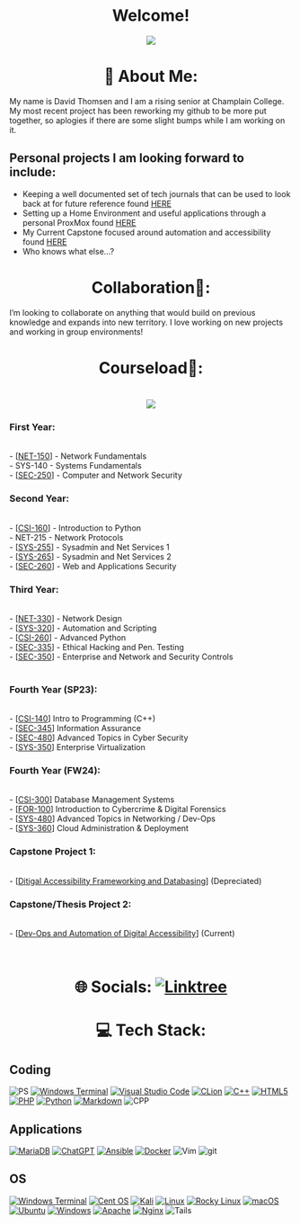 <div align="center">

# Welcome!

![](https://media.giphy.com/media/Bl6VoPv34mX2E/giphy.gif)

</div>

<div align="center">

  # 💫 About Me:

</div>

My name is David Thomsen and I am a rising senior at Champlain College. My most recent project has been reworking my github to be more put together, so aplogies if there are some slight bumps while I am working on it. 
<br>

## Personal projects I am looking forward to include:
- Keeping a well documented set of tech journals that can be used to look back at for future reference found [HERE](https://github.com/dthomsen116/dthomsen116/edit/main/README.md#courseload)
- Setting up a Home Environment and useful applications through a personal ProxMox found [HERE](https://github.com/dthomsen116/Capstone23-24/wiki/Design-Project-1)
- My Current Capstone focused around automation and accessibility found [HERE](https://github.com/dthomsen116/AccessibilityAutomation)
- Who knows what else...?


<div align="center">

  # Collaboration👯: 

</div>

I’m looking to collaborate on anything that would build on previous knowledge and expands into new territory. I love working on new projects and working in group environments!


<div align="center">

  # Courseload🌱:

  # ![](https://img.shields.io/badge/Maintained%3F-yes-green.svg)
  
</div>

<div>
 
  ### First Year:
  
  <br>- [[NET-150](https://github.com/dthomsen116/NET150/wiki)] - Network Fundamentals
  <br>- SYS-140 - Systems Fundamentals
  <br>- [[SEC-250](https://github.com/dthomsen116/SEC-250/tree/main)] - Computer and Network Security
  
  ### Second Year:
  
  <br>- [[CSI-160](https://github.com/dthomsen116/CSI-160/tree/main)] - Introduction to Python
  <br>- NET-215 - Network Protocols
  <br>- [[SYS-255](https://github.com/dthomsen116/SYS-255)] - Sysadmin and Net Services 1
  <br>- [[SYS-265](https://github.com/dthomsen116/SYS-265)] - Sysadmin and Net Services 2
  <br>- [[SEC-260](https://github.com/dthomsen116/SEC-260)] - Web and Applications Security
  
  ### Third Year:
  
  <br>- [[NET-330](https://github.com/dthomsen116/NET-330)] - Network Design
  <br>- [[SYS-320](https://github.com/dthomsen116/SYS-320)] - Automation and Scripting
  <br>- [[CSI-260](https://github.com/dthomsen116/CSI-260/tree/main)] - Advanced Python
  <br>- [[SEC-335](https://github.com/dthomsen116/SEC-335/wiki)] - Ethical Hacking and Pen. Testing
  <br>- [[SEC-350](https://github.com/dthomsen116/SEC-350/wiki)] - Enterprise and Network and Security Controls<br><br>
  
  ### Fourth Year (SP23):
  
  <br>- [[CSI-140](https://github.com/dthomsen116/CSI-140)] Intro to Programming (C++)
  <br>- [[SEC-345](https://github.com/dthomsen116/SEC-345)] Information Assurance 
  <br>- [[SEC-480](https://github.com/dthomsen116/SEC-480)] Advanced Topics in Cyber Security
  <br>- [[SYS-350](https://github.com/dthomsen116/SYS-350)] Enterprise Virtualization
  
  ### Fourth Year (FW24):
  
  <br>- [[CSI-300](https://github.com/dthomsen116/CSI-300)] Database Management Systems
  <br>- [[FOR-100](https://github.com/dthomsen116/FOR-100)] Introduction to Cybercrime & Digital Forensics 
  <br>- [[SYS-480](https://github.com/dthomsen116/SYS-480)] Advanced Topics in Networking / Dev-Ops
  <br>- [[SYS-360](https://github.com/dthomsen116/SYS-360)] Cloud Administration & Deployment
  
  ### Capstone Project 1: 
  <br>- [[Ditigal Accessibility Frameworking and Databasing](https://github.com/dthomsen116/Capstone23-24)] (Depreciated)
  ### Capstone/Thesis Project 2: 
  <br>- [[Dev-Ops and Automation of Digital Accessibility](https://github.com/dthomsen116/AccessibilityAutomation)] (Current)

</div>
<br>

<div align="center">

  # 🌐 Socials: [![Linktree](https://img.shields.io/badge/linktree-39E09B?style=for-the-badge&logo=linktree&logoColor=white)](https://linktr.ee/dthomsen)
  
</div>


<div align="center">
  
  # 💻 Tech Stack:

</div>

## Coding 

![PS](https://img.shields.io/badge/Powershell-2CA5E0?style=for-the-badge&logo=powershell&logoColor=white)
[![Windows Terminal](https://img.shields.io/badge/Windows%20Terminal-%234D4D4D.svg?style=for-the-badge&logo=windows-terminal&logoColor=white)](https://img.shields.io/badge/Windows%20Terminal-%234D4D4D.svg?style=for-the-badge&logo=windows-terminal&logoColor=white)
[![Visual Studio Code](https://img.shields.io/badge/Visual%20Studio%20Code-0078d7.svg?style=for-the-badge&logo=visual-studio-code&logoColor=white)](https://img.shields.io/badge/Visual%20Studio%20Code-0078d7.svg?style=for-the-badge&logo=visual-studio-code&logoColor=white)
[![CLion](https://img.shields.io/badge/CLion-black?style=for-the-badge&logo=clion&logoColor=white)](https://img.shields.io/badge/CLion-black?style=for-the-badge&logo=clion&logoColor=white)
[![C++](https://img.shields.io/badge/c++-%2300599C.svg?style=for-the-badge&logo=c%2B%2B&logoColor=white)](https://img.shields.io/badge/c++-%2300599C.svg?style=for-the-badge&logo=c%2B%2B&logoColor=white)
[![HTML5](https://img.shields.io/badge/html5-%23E34F26.svg?style=for-the-badge&logo=html5&logoColor=white)](https://img.shields.io/badge/html5-%23E34F26.svg?style=for-the-badge&logo=html5&logoColor=white)
[![PHP](https://img.shields.io/badge/php-%23777BB4.svg?style=for-the-badge&logo=php&logoColor=white)](https://img.shields.io/badge/php-%23777BB4.svg?style=for-the-badge&logo=php&logoColor=white)
[![Python](https://img.shields.io/badge/python-3670A0?style=for-the-badge&logo=python&logoColor=ffdd54)](https://img.shields.io/badge/python-3670A0?style=for-the-badge&logo=python&logoColor=ffdd54)
[![Markdown](https://img.shields.io/badge/markdown-%23000000.svg?style=for-the-badge&logo=markdown&logoColor=white)](https://img.shields.io/badge/markdown-%23000000.svg?style=for-the-badge&logo=markdown&logoColor=white)
![CPP](https://img.shields.io/badge/C%2B%2B-00599C?style=for-the-badge&logo=c%2B%2B&logoColor=white)



## Applications

[![MariaDB](https://img.shields.io/badge/MariaDB-003545?style=for-the-badge&logo=mariadb&logoColor=white)](https://img.shields.io/badge/MariaDB-003545?style=for-the-badge&logo=mariadb&logoColor=white)
[![ChatGPT](https://img.shields.io/badge/chatGPT-74aa9c?style=for-the-badge&logo=openai&logoColor=white)](https://img.shields.io/badge/chatGPT-74aa9c?style=for-the-badge&logo=openai&logoColor=white)
[![Ansible](https://img.shields.io/badge/ansible-%231A1918.svg?style=for-the-badge&logo=ansible&logoColor=white)](https://img.shields.io/badge/ansible-%231A1918.svg?style=for-the-badge&logo=ansible&logoColor=white)
[![Docker](https://img.shields.io/badge/docker-%230db7ed.svg?style=for-the-badge&logo=docker&logoColor=white)](https://img.shields.io/badge/docker-%230db7ed.svg?style=for-the-badge&logo=docker&logoColor=white)
![Vim](https://img.shields.io/badge/VIM-%2311AB00.svg?&style=for-the-badge&logo=vim&logoColor=white)
![git](https://img.shields.io/badge/GIT-E44C30?style=for-the-badge&logo=git&logoColor=white)

## OS

[![Windows Terminal](https://img.shields.io/badge/Windows%20Terminal-%234D4D4D.svg?style=for-the-badge&logo=windows-terminal&logoColor=white)](https://img.shields.io/badge/Windows%20Terminal-%234D4D4D.svg?style=for-the-badge&logo=windows-terminal&logoColor=white)
[![Cent OS](https://img.shields.io/badge/cent%20os-002260?style=for-the-badge&logo=centos&logoColor=F0F0F0)](https://img.shields.io/badge/cent%20os-002260?style=for-the-badge&logo=centos&logoColor=F0F0F0)
[![Kali](https://img.shields.io/badge/Kali-268BEE?style=for-the-badge&logo=kalilinux&logoColor=white)](https://img.shields.io/badge/Kali-268BEE?style=for-the-badge&logo=kalilinux&logoColor=white)
[![Linux](https://img.shields.io/badge/Linux-FCC624?style=for-the-badge&logo=linux&logoColor=black)](https://img.shields.io/badge/Linux-FCC624?style=for-the-badge&logo=linux&logoColor=black)
[![Rocky Linux](https://img.shields.io/badge/-Rocky%20Linux-%2310B981?style=for-the-badge&logo=rockylinux&logoColor=white)](https://img.shields.io/badge/-Rocky%20Linux-%2310B981?style=for-the-badge&logo=rockylinux&logoColor=white)
[![macOS](https://img.shields.io/badge/mac%20os-000000?style=for-the-badge&logo=macos&logoColor=F0F0F0)](https://img.shields.io/badge/mac%20os-000000?style=for-the-badge&logo=macos&logoColor=F0F0F0)
[![Ubuntu](https://img.shields.io/badge/Ubuntu-E95420?style=for-the-badge&logo=ubuntu&logoColor=white)](https://img.shields.io/badge/Ubuntu-E95420?style=for-the-badge&logo=ubuntu&logoColor=white)
[![Windows](https://img.shields.io/badge/Windows-0078D6?style=for-the-badge&logo=windows&logoColor=white)](https://img.shields.io/badge/Windows-0078D6?style=for-the-badge&logo=windows&logoColor=white)
[![Apache](https://img.shields.io/badge/apache-%23D42029.svg?style=for-the-badge&logo=apache&logoColor=white)](https://img.shields.io/badge/apache-%23D42029.svg?style=for-the-badge&logo=apache&logoColor=white)
[![Nginx](https://img.shields.io/badge/nginx-%23009639.svg?style=for-the-badge&logo=nginx&logoColor=white)](https://img.shields.io/badge/nginx-%23009639.svg?style=for-the-badge&logo=nginx&logoColor=white)
![Tails](https://img.shields.io/badge/Tails%20-56347C?&style=for-the-badge&logo=tails&logoColor=white)


